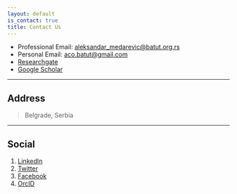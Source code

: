 ```yaml
---
layout: default
is_contact: true
title: Contact Us
---
```

- Professional Email: [aleksandar_medarevic@batut.org.rs](mailto:aleksandar_medarevic@batut.org.rs)
- Personal Email: [aco.batut@gmail.com](mailto:aco.batut@gmail.com)
- [Researchgate](https://www.researchgate.net/profile/Aleksandar-Medarevic)
- [Google Scholar](https://scholar.google.com/citations?user=hXYqPB4AAAAJ&hl=en)

---

## Address

> Belgrade, Serbia

---

## Social

1. [LinkedIn](https://www.linkedin.com/in/aleksandar-medarevic-6a6150243)
2. [Twitter](https://twitter.com/amedarevic)
3. [Facebook](https://www.facebook.com/acomfacetwitgoogleplus)
4. [OrcID]([https://orcid.org/0000-0002-7483-3625])
